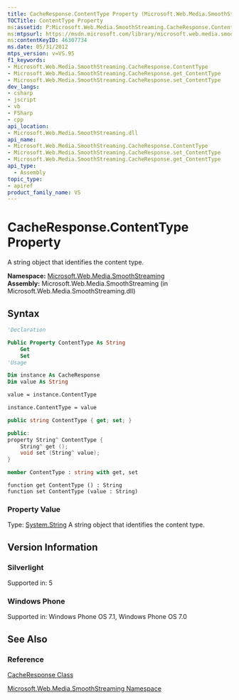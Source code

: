 ```yaml
---
title: CacheResponse.ContentType Property (Microsoft.Web.Media.SmoothStreaming)
TOCTitle: ContentType Property
ms:assetid: P:Microsoft.Web.Media.SmoothStreaming.CacheResponse.ContentType
ms:mtpsurl: https://msdn.microsoft.com/library/microsoft.web.media.smoothstreaming.cacheresponse.contenttype(v=VS.95)
ms:contentKeyID: 46307734
ms.date: 05/31/2012
mtps_version: v=VS.95
f1_keywords:
- Microsoft.Web.Media.SmoothStreaming.CacheResponse.ContentType
- Microsoft.Web.Media.SmoothStreaming.CacheResponse.get_ContentType
- Microsoft.Web.Media.SmoothStreaming.CacheResponse.set_ContentType
dev_langs:
- csharp
- jscript
- vb
- FSharp
- cpp
api_location:
- Microsoft.Web.Media.SmoothStreaming.dll
api_name:
- Microsoft.Web.Media.SmoothStreaming.CacheResponse.ContentType
- Microsoft.Web.Media.SmoothStreaming.CacheResponse.set_ContentType
- Microsoft.Web.Media.SmoothStreaming.CacheResponse.get_ContentType
api_type:
  - Assembly
topic_type:
- apiref
product_family_name: VS
---
```


# CacheResponse.ContentType Property

A string object that identifies the content type.

**Namespace:**  [Microsoft.Web.Media.SmoothStreaming](microsoft-web-media-smoothstreaming-namespace_1.md)  
**Assembly:**  Microsoft.Web.Media.SmoothStreaming (in Microsoft.Web.Media.SmoothStreaming.dll)

## Syntax

```vb
'Declaration

Public Property ContentType As String
    Get
    Set
'Usage

Dim instance As CacheResponse
Dim value As String

value = instance.ContentType

instance.ContentType = value
```

```csharp
public string ContentType { get; set; }
```

```cpp
public:
property String^ ContentType {
    String^ get ();
    void set (String^ value);
}
```

``` fsharp
member ContentType : string with get, set
```

```jscript
function get ContentType () : String
function set ContentType (value : String)
```

### Property Value

Type: [System.String](https://msdn.microsoft.com/library/s1wwdcbf\(v=vs.95\))  
A string object that identifies the content type.

## Version Information

### Silverlight

Supported in: 5  

### Windows Phone

Supported in: Windows Phone OS 7.1, Windows Phone OS 7.0  

## See Also

### Reference

[CacheResponse Class](cacheresponse-class-microsoft-web-media-smoothstreaming_1.md)

[Microsoft.Web.Media.SmoothStreaming Namespace](microsoft-web-media-smoothstreaming-namespace_1.md)
